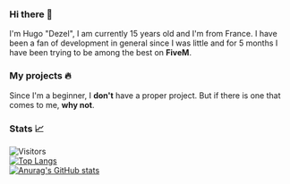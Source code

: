 ### Hi there 👋
I'm Hugo "Dezel", I am currently 15 years old and I'm from France. I have been a fan of development in general since I was little and for 5 months I have been trying to be among the best on **FiveM**.

### My projects 🔥
Since I'm a beginner, I **don't** have a proper project. But if there is one that comes to me, **why not**.

### Stats 📈
![Visitors](https://api.visitorbadge.io/api/visitors?path=https%3A%2F%2Fgithub.com%2Fdezel-dev&label=Visitors&countColor=%23263759&labelStyle=upper)
<br/>
[![Top Langs](https://github-readme-stats.vercel.app/api/top-langs/?username=dezel-dev&layout=compact)](https://github.com/anuraghazra/github-readme-stats)
<br/>
[![Anurag's GitHub stats](https://github-readme-stats.vercel.app/api?username=dezel-dev&theme=tokyonight)](https://github.com/anuraghazra/github-readme-stats)
